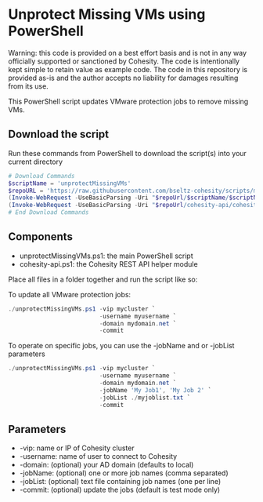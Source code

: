 # Unprotect Missing VMs using PowerShell

Warning: this code is provided on a best effort basis and is not in any way officially supported or sanctioned by Cohesity. The code is intentionally kept simple to retain value as example code. The code in this repository is provided as-is and the author accepts no liability for damages resulting from its use.

This PowerShell script updates VMware protection jobs to remove missing VMs.

## Download the script

Run these commands from PowerShell to download the script(s) into your current directory

```powershell
# Download Commands
$scriptName = 'unprotectMissingVMs'
$repoURL = 'https://raw.githubusercontent.com/bseltz-cohesity/scripts/master/powershell'
(Invoke-WebRequest -UseBasicParsing -Uri "$repoUrl/$scriptName/$scriptName.ps1").content | Out-File "$scriptName.ps1"; (Get-Content "$scriptName.ps1") | Set-Content "$scriptName.ps1"
(Invoke-WebRequest -UseBasicParsing -Uri "$repoUrl/cohesity-api/cohesity-api.ps1").content | Out-File cohesity-api.ps1; (Get-Content cohesity-api.ps1) | Set-Content cohesity-api.ps1
# End Download Commands
```

## Components

* unprotectMissingVMs.ps1: the main PowerShell script
* cohesity-api.ps1: the Cohesity REST API helper module

Place all files in a folder together and run the script like so:

To update all VMware protection jobs:

```powershell
./unprotectMissingVMs.ps1 -vip mycluster `
                          -username myusername `
                          -domain mydomain.net `
                          -commit
```

To operate on specific jobs, you can use the -jobName and or -jobList parameters

```powershell
./unprotectMissingVMs.ps1 -vip mycluster `
                          -username myusername `
                          -domain mydomain.net `
                          -jobName 'My Job1', 'My Job 2' `
                          -jobList ./myjoblist.txt `
                          -commit
```

## Parameters

* -vip: name or IP of Cohesity cluster
* -username: name of user to connect to Cohesity
* -domain: (optional) your AD domain (defaults to local)
* -jobName: (optional) one or more job names (comma separated)
* -jobList: (optional) text file containing job names (one per line)
* -commit: (optional) update the jobs (default is test mode only)
